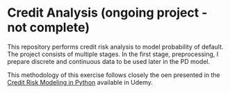 # Credit Analysis (ongoing project - not complete)
This repository performs credit risk analysis to model probability of default. The project consists of multiple stages. In the first stage, preprocessing, I prepare discrete and continuous data to be used later in the PD model. 

This methodology of this exercise follows closely the oen presented in the [Credit Risk Modeling in Python](https://www.udemy.com/course/credit-risk-modeling-in-python/) available in Udemy.


